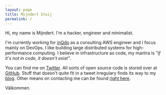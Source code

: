 ```yaml
---
layout: page
title: Mijndert Stuij
permalink: /
---
```


Hi, my name is Mijndert. I'm a hacker, engineer and minimalist. 

I'm currently working for [inQdo](https://inqdo.com/) as a consulting AWS engineer and I focus mainly on DevOps. I like building large distributed systems for high-performance computing. I believe in infrastructure as code, my mantra is _"if it's not in code, it doesn't exist"_.

You can find me on [Twitter](https://twitter.com/mijndert). All sorts of open source code is stored over at [GitHub](https://github.com/mijndert). Stuff that doesn't quite fit in a tweet irregulary finds its way to my [blog](/blog/). Other means on contacting me can be found [right here](/contact/).

Välkommen.